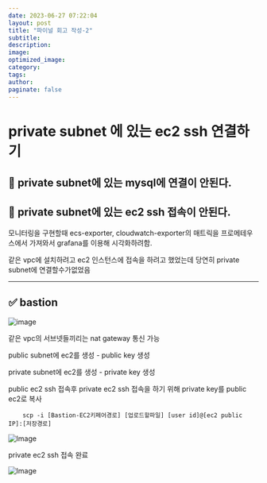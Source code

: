```yaml
---
date: 2023-06-27 07:22:04
layout: post
title: "파이널 회고 작성-2"
subtitle:
description:
image:
optimized_image:
category:
tags:
author:
paginate: false
---
```



#  private subnet 에 있는 ec2 ssh 연결하기
##  🤔 private subnet에 있는 mysql에 연결이 안된다.
## 🤔 private subnet에 있는 ec2 ssh 접속이 안된다.
모니터링을 구현할때 ecs-exporter, cloudwatch-exporter의 매트릭을 프로메테우스에서 가져와서 grafana를 이용해 시각화하려함.

같은 vpc에 설치하려고 ec2 인스턴스에 접속을 하려고 했었는데 당연히 private subnet에 연결할수가없었음

---

## ✅  bastion 

![image](https://github.com/cs-devops-bootcamp/devops-04-Final-Team1/assets/127801771/0c538371-2c8b-46f6-8390-83c4d202bd8a)

같은 vpc의 서브넷들끼리는 nat gateway 통신 가능 

public subnet에 ec2를 생성 - public key 생성

private subnet에 ec2를 생성 - private key 생성

public ec2 ssh 접속후 private ec2 ssh 접속을 하기 위해 private key를 public ec2로 복사

        scp -i [Bastion-EC2키페어경로] [업로드할파일] [user id]@[ec2 public IP]:[저장경로]


![Image](https://github.com/cs-devops-bootcamp/devops-04-Final-Team1/assets/127801771/2c73167d-2f43-42af-a9e2-386b46894418)


private ec2 ssh 접속 완료



![Image](https://github.com/cs-devops-bootcamp/devops-04-Final-Team1/assets/127801771/e6f9d8a4-b834-425d-8c62-b154e6912a9f)

